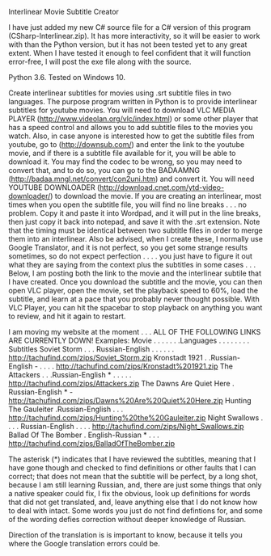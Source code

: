  Interlinear Movie Subtitle Creator

I have just added my new C# source file for a C# version of this program (CSharp-Interlinear.zip).  It has more interactivity, so it will be easier to work with than the Python version, but it has not been tested yet to any great extent.  When I have tested it enough to feel confident that it will function error-free, I will post the exe file along with the source.

Python 3.6.  Tested on Windows 10. 

Create interlinear subtitles for movies using .srt subtitle files in two languages.
The purpose program written in Python is to provide interlinear subtitles for youtube movies.   You will need to download VLC MEDIA PLAYER (http://www.videolan.org/vlc/index.html) or some other player that has a speed control and allows you to add subtitle files to the movies you watch.   Also, in case anyone is interested how to get the subtitle files from youtube, go to (http://downsub.com/) and enter the link to the youtube movie, and if there is a subtitle file available for it, you will be able to download it.  You may find the codec to be wrong, so you may need to convert that,  and to do so, you  can go to the BADAAMNG (http://badaa.mngl.net/convert/con2uni.htm) and convert it.  You will need YOUTUBE DOWNLOADER (http://download.cnet.com/ytd-video-downloader/) to download the movie. 
      If you are  creating an interlinear, most times when you open the subtitle file, you will find no line breaks . . . no problem.  Copy it and paste it into Wordpad, and it will put in the line breaks, then just copy it back into notepad, and save it with the .srt extension.  Note that the timing must be identical between two subtitle files in order to merge them into an interlinear.  Also be advised, when I create these, I normally use Google Translator, and it is not perfect, so you get some strange results sometimes, so do not expect perfection . . . . you just have to figure  it out  what they are saying from the context plus the subtitles in some cases . . .
   Below, I am posting both the link to the movie and the interlinear subtile that I have created.  Once you download the subtitle and the movie, you can then open VLC player, open the movie, set the playback speed to 60%, load the subtitle, and learn at a pace that you probably never thought possible.  With VLC Player, you can hit the spacebar to stop playback on anything you want to review, and hit it again to restart. 

I am moving my website at the moment . . . 
ALL OF THE FOLLOWING LINKS ARE CURRENTLY DOWN!
 Examples:
 Movie . . . . . . .Languages . . . .  . . . . Subtitles
 Soviet Storm . . . Russian-English . . . . . . http://tachufind.com/zips/Soviet_Storm.zip
 Kronstadt 1921  . .Russian-English -  . . . .  http://tachufind.com/zips/Kronstadt%201921.zip
 The Attackers . . .Russian-English * . . . . . http://tachufind.com/zips/Attackers.zip
 The Dawns Are Quiet Here . Russian-English * - http://tachufind.com/zips/Dawns%20Are%20Quiet%20Here.zip
 Hunting The Gauleiter  .Russian-English . . .  http://tachufind.com/zips/Hunting%20the%20Gauleiter.zip
 Night Swallows . . . . Russian-English . . . . http://tachufind.com/zips/Night_Swallows.zip
 Ballad Of The Bomber . English-Russian * . . . http://tachufind.com/zips/BalladOfTheBomber.zip

  The asterisk (*)  indicates that I have reviewed the subtitles, meaning that I have gone though and checked to find definitions or other faults that I can correct;  that does not mean that the subtitle will be perfect, by a long shot, because I am still learning Russian, and, there are just some things that only a native speaker could fix, I fix the obvious, look up definitions for words that did not get translated, and, leave anything else that I do not know how to deal with intact.  Some words you just do not find defintions for, and some of the wording defies correction without deeper knowledge of Russian.

  Direction of the translation is is important to know, because it tells you where the Google translation errors could be.
 
